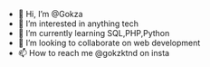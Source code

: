 - 👋 Hi, I’m @Gokza
- 👀 I’m interested in anything tech
- 🌱 I’m currently learning SQL,PHP,Python
- 💞️ I’m looking to collaborate on web development
- 📫 How to reach me @gokzktnd on insta

<!---
Gokza/Gokza is a ✨ special ✨ repository because its `README.md` (this file) appears on your GitHub profile.
You can click the Preview link to take a look at your changes.
--->
